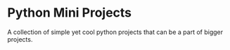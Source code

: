 # Python Mini Projects
A collection of simple yet cool python projects that can be a part of bigger projects.